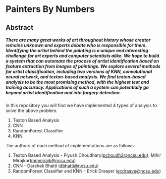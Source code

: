 
# Painters By Numbers 

## Abstract
##### There are many great works of art throughout history whose creator remains unknown and experts debate who is responsible for them. Identifying the artist behind the painting is a unique and interesting challenge for art experts and computer scientists alike. We hope to build a system that can automate the process of artist identification based on feature extraction from images of paintings. We explore several methods for artist classification, including two versions of KNN, convolutional neural network, and texton-based analysis. We find texton-based analysis to be the most promising method, with the highest test and training accuracy. Applications of such a system can potentially go beyond artist identification and into forgery detection.
  

In this repository you will find we have implemented 4 types of analysis to solve the above problem.
1. Texton Based Analysis
2. CNN
3. RandomForest Classifier
4. KNN

The authors of each method of implementations are as follows:
1. Texton Based Analysis - Piyush Choudhary(pchoudh2@ncsu.edu), Mihir Mirajkar(mmmirajk@ncsu.edu)
2. CNN - Darshak Bhatti (dbhatti@ncsu.edu)
3. RandomForest Classifier and KNN - Erick Draayer (ecdraaye@ncsu.edu)



